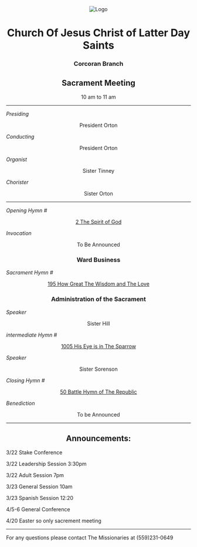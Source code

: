 <div align="center">
  <img src="https://www.churchofjesuschrist.org/imgs/18d6dff8c81f11edbed6eeeeac1e02ad1a835151/full/%21640%2C/0/default" alt="Logo">
</div>

<div align="center">
  <h1>Church Of Jesus Christ of Latter Day Saints</h1>  
  <h3>Corcoran Branch</h3>  
  <h2>Sacrament Meeting</h2>  
  10 am to 11 am
</div>

---

*Presiding*  
<div align="center">President Orton</div>

*Conducting*  
<div align="center">President Orton</div>

*Organist*  
<div align="center">Sister Tinney</div>

*Chorister*  
<div align="center">Sister Orton</div>

---

*Opening Hymn #*  
<div align="center">
  <a href="https://www.churchofjesuschrist.org/study/manual/hymns/the-spirit-of-god?lang=eng">2 The Spirit of God</a>
</div>

*Invocation*  
<div align="center">To Be Announced</div>

<div align="center">
  <h3>Ward Business</h3>
</div>

*Sacrament Hymn #*  
<div align="center">
  <a href="https://www.churchofjesuschrist.org/study/manual/hymns/how-great-the-wisdom-and-the-love?lang=eng">195 How Great The Wisdom and The Love</a>
</div>

<div align="center">
  <h3>Administration of the Sacrament</h3>
</div>


*Speaker*
<div align="center"> Sister Hill
</div>


*intermediate Hymn #*  

<div align="center">
  <a href="https://www.churchofjesuschrist.org/study/music/hymns-for-home-and-church/his-eye-is-on-the-sparrow?lang=eng">1005 His Eye is in The Sparrow </a>
</div>
<!---
--->

*Speaker*  

<div align="center"> Sister Sorenson
</div>


*Closing Hymn #*  

<div align="center">
  <a href="https://www.churchofjesuschrist.org/study/manual/hymns/battle-hymn-of-the-republic?lang=eng">50 Battle Hymn of The Republic</a>
</div>


*Benediction*  
<div align="center">To be Announced</div>

---

<div align="center">
  <h2>Announcements:</h2>
</div>


3/22 Stake Conference 

3/22 Leadership Session 3:30pm

3/22 Adult Session 7pm

3/23 General Session 10am

3/23 Spanish Session 12:20

4/5-6 General Conference

4/20 Easter so only sacrement meeting

---

For any questions please contact The Missionaries at (559)231-0649
